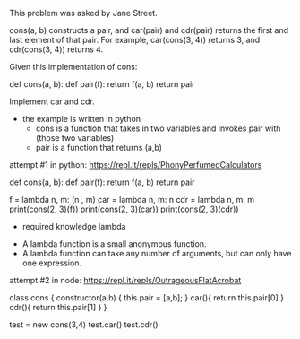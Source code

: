 This problem was asked by Jane Street.

cons(a, b) constructs a pair, and car(pair) and cdr(pair) returns the first and last element of that pair. For example, car(cons(3, 4)) returns 3, and cdr(cons(3, 4)) returns 4.

Given this implementation of cons:

def cons(a, b):
    def pair(f):
        return f(a, b)
    return pair

Implement car and cdr.

* the example is written in python
  - cons is a function that takes in two variables and invokes pair with (those two variables)
  - pair is a function that returns (a,b)

attempt #1 in python:
https://repl.it/repls/PhonyPerfumedCalculators

def cons(a, b):
    def pair(f):
        return f(a, b)
    return pair

f = lambda n, m: (n , m)
car = lambda n, m: n
cdr = lambda n, m: m
print(cons(2, 3)(f))
print(cons(2, 3)(car))
print(cons(2, 3)(cdr))

* required knowledge lambda
 - A lambda function is a small anonymous function.
 - A lambda function can take any number of arguments, but can only have one expression.

attempt #2 in node:
https://repl.it/repls/OutrageousFlatAcrobat

class cons {
  constructor(a,b) {
    this.pair = [a,b];
  }
  car(){
    return this.pair[0]
  }
  cdr(){
    return this.pair[1]
  }
}

test = new cons(3,4)
test.car()
test.cdr()
